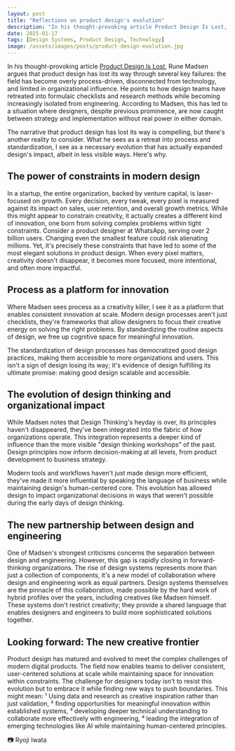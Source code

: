 ```yaml
---
layout: post
title: "Reflections on product design's evolution"
description: "In his thought-provoking article Product Design Is Lost, Rune Madsen argues that product design has lost its way through several key failures"
date: 2025-01-17
tags: [Design Systems, Product Design, Technology]
image: /assets/images/posts/product-design-evolution.jpg
---
```


In his thought-provoking article <a href="https://designsystems.international/ideas/product-design-is-lost/" class="text-link">Product Design Is Lost</a>, Rune Madsen argues that product design has lost its way through several key failures: the field has become overly process-driven, disconnected from technology, and limited in organizational influence. He points to how design teams have retreated into formulaic checklists and research methods while becoming increasingly isolated from engineering. According to Madsen, this has led to a situation where designers, despite previous prominence, are now caught between strategy and implementation without real power in either domain.

The narrative that product design has lost its way is compelling, but there's another reality to consider. What he sees as a retreat into process and standardization, I see as a necessary evolution that has actually expanded design's impact, albeit in less visible ways. Here's why.

<h2 class="title-3 mb-4">The power of constraints in modern design</h2>

In a startup, the entire organization, backed by venture capital, is laser-focused on growth. Every decision, every tweak, every pixel is measured against its impact on sales, user retention, and overall growth metrics. While this might appear to constrain creativity, it actually creates a different kind of innovation, one born from solving complex problems within tight constraints.
Consider a product designer at WhatsApp, serving over 2 billion users. Changing even the smallest feature could risk alienating millions. Yet, it's precisely these constraints that have led to some of the most elegant solutions in product design. When every pixel matters, creativity doesn't disappear, it becomes more focused, more intentional, and often more impactful.

<h2 class="title-3 mb-4">Process as a platform for innovation</h2>

Where Madsen sees process as a creativity killer, I see it as a platform that enables consistent innovation at scale. Modern design processes aren't just checklists, they're frameworks that allow designers to focus their creative energy on solving the right problems. By standardizing the routine aspects of design, we free up cognitive space for meaningful innovation.

The standardization of design processes has democratized good design practices, making them accessible to more organizations and users. This isn't a sign of design losing its way; it's evidence of design fulfilling its ultimate promise: making good design scalable and accessible.

<h2 class="title-3 mb-4">The evolution of design thinking and organizational impact</h2>

While Madsen notes that Design Thinking's heyday is over, its principles haven't disappeared, they've been integrated into the fabric of how organizations operate. This integration represents a deeper kind of influence than the more visible "design thinking workshops" of the past. Design principles now inform decision-making at all levels, from product development to business strategy.

Modern tools and workflows haven't just made design more efficient, they've made it more influential by speaking the language of business while maintaining design's human-centered core. This evolution has allowed design to impact organizational decisions in ways that weren't possible during the early days of design thinking.

<h2 class="title-3 mb-4">The new partnership between design and engineering</h2>

One of Madsen's strongest criticisms concerns the separation between design and engineering. However, this gap is rapidly closing in forward-thinking organizations. The rise of design systems represents more than just a collection of components, it's a new model of collaboration where design and engineering work as equal partners.
Design systems themselves are the pinnacle of this collaboration, made possible by the hard work of hybrid profiles over the years, including creatives like Madsen himself. These systems don't restrict creativity; they provide a shared language that enables designers and engineers to build more sophisticated solutions together.

<h2 class="title-3 mb-4">Looking forward: The new creative frontier</h2>

Product design has matured and evolved to meet the complex challenges of modern digital products. The field now enables teams to deliver consistent, user-centered solutions at scale while maintaining space for innovation within constraints. The challenge for designers today isn't to resist this evolution but to embrace it while finding new ways to push boundaries. This might mean: ¹ Using data and research as creative inspiration rather than just validation, ² finding opportunities for meaningful innovation within established systems, ³ developing deeper technical understanding to collaborate more effectively with engineering, ⁴ leading the integration of emerging technologies like AI while maintaining human-centered principles.

📷 Ryoji Iwata

